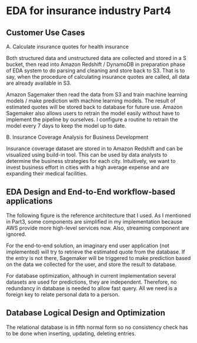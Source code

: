 # EDA for insurance industry Part4

## Customer Use Cases

A. Calculate insurance quotes for health insurance


Both structured data and unstructured data are collected and stored in a S
bucket, then read into Amazon Redshift / DynamoDB in preparation phase of
EDA system to do parsing and cleaning and store back to S3. That is to say,
when the procedure of calculating insurance quotes are called, all data are
already available in S3.

Amazon Sagemaker then read the data from S3 and train machine learning
models / make prediction with machine learning models. The result of
estimated quotes will be stored back to database for future use. Amazon
Sagemaker also allows users to retrain the model easily without have to
implement the pipeline by ourselves. I configure a routine to retrain the model
every 7 days to keep the model up to date.

B. Insurance Coverage Analysis for Business Development

Insurance coverage dataset are stored in to Amazon Redshift and can be visualized using
build-in tool. This can be used by data analysts to determine the business strategies for each
city. Intuitively, we want to invest business effort in cities with a high average expense and
are expanding their medical facilities.

## EDA Design and End-to-End workflow-based applications

The following figure is the reference architecture that I used. As I mentioned in Part3, some
components are simplified in my implementation because AWS provide more high-level
services now. Also, streaming component are ignored.

For the end-to-end solution, an imaginary end user application (not implemented) will try to
retrieve the estimated quote from the database. If the entry is not there, Sagemaker will be
triggered to make prediction based on the data we collected for the user, and store the result
to database.

For database optimization, although in current implementation several datasets are used for
predictions, they are independent. Therefore, no redundancy in database is needed to allow
fast query. All we need is a foreign key to relate personal data to a person.



## Database Logical Design and Optimization

The relational database is in fifth normal form so no consistency check has to be done when
inserting, updating, deleting entries.


